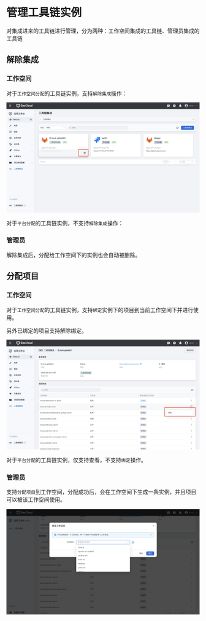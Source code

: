# 管理工具链实例

对集成进来的工具链进行管理，分为两种：工作空间集成的工具链、管理员集成的工具链

## 解除集成

### 工作空间

对于`工作空间分配`的工具链实例，支持`解除集成`操作：

![tool04](../../images/tool04.png)

对于`平台分配`的工具链实例，不支持`解除集成`操作：

### 管理员

解除集成后，分配给工作空间下的实例也会自动被删除。

## 分配项目

### 工作空间

对于`工作空间分配`的工具链实例，支持`绑定`实例下的项目到当前工作空间下并进行使用。

另外已绑定的项目支持解除绑定。

![tool05](../../images/tool05.png)

对于`平台分配`的工具链实例，仅支持查看，不支持`绑定`操作。

### 管理员

支持`分配项目`到工作空间，分配成功后，会在工作空间下生成一条实例，并且项目可以被该工作空间使用。

![tool06](../../images/tool06.png)